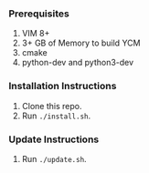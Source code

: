 ### Prerequisites

1. VIM 8+
1. 3+ GB of Memory to build YCM
1. cmake
1. python-dev and python3-dev

### Installation Instructions

1. Clone this repo.
1. Run `./install.sh`.

### Update Instructions

1. Run `./update.sh`.

